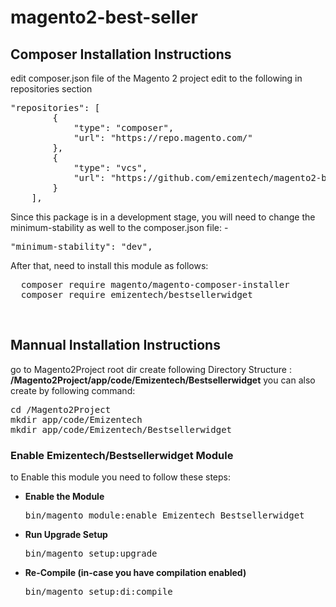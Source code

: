 
# magento2-best-seller

<h2>Composer Installation Instructions</h2>
edit composer.json file of the Magento 2 project
edit to the following in repositories section 
<pre>
"repositories": [
        {
            "type": "composer",
            "url": "https://repo.magento.com/"
        },
        {
            "type": "vcs",
            "url": "https://github.com/emizentech/magento2-best-seller/"
        }
    ],
</pre>

Since this package is in a development stage, you will need to change the minimum-stability as well to the composer.json file: -
<pre>
"minimum-stability": "dev",
</pre>

After that, need to install this module as follows:
<pre>
  composer require magento/magento-composer-installer
  composer require emizentech/bestsellerwidget
</pre>


<br/>
<h2> Mannual Installation Instructions</h2>
go to Magento2Project root dir 
create following Directory Structure :<br/>
<strong>/Magento2Project/app/code/Emizentech/Bestsellerwidget</strong>
you can also create by following command:
<pre>
cd /Magento2Project
mkdir app/code/Emizentech
mkdir app/code/Emizentech/Bestsellerwidget
</pre>



<h3> Enable Emizentech/Bestsellerwidget Module</h3>
to Enable this module you need to follow these steps:

<ul>
<li>
<strong>Enable the Module</strong>
<pre>bin/magento module:enable Emizentech_Bestsellerwidget</pre></li>
<li>
<strong>Run Upgrade Setup</strong>
<pre>bin/magento setup:upgrade</pre></li>
<li>
<strong>Re-Compile (in-case you have compilation enabled)</strong>
	<pre>bin/magento setup:di:compile</pre>
</li>
</ul>


